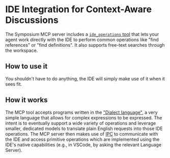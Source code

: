 # IDE Integration for Context-Aware Discussions

The Symposium MCP server includes a [`ide_operations` tool](../design/mcp-tools/ide-integration.md) that lets your agent work directly with the IDE to perform common operations like "find references" or "find definitions". It also supports free-text searches through the workspace.

## How to use it

You shouldn't have to do anything, the IDE will simply make use of it when it sees fit.

## How it works

The MCP tool accepts programs written in the ["Dialect language"](../design/dialect-language.md), a very simple language that allows for complex expressions to be expressed. The intent is to eventually support a wide variety of operations and leverage smaller, dedicated models to translate plain English requests into those IDE operations. The MCP server then makes use of [IPC](../design/daemon.md) to communicate with the IDE and access primitive operations which are implemented using the IDE's native capabilities (e.g., in VSCode, by asking the relevant Language Server).